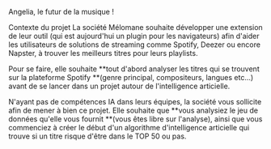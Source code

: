 Angelia, le futur de la musique !

Contexte du projet
La société Mélomane souhaite développer une extension de leur outil (qui est aujourd'hui un plugin pour les navigateurs) afin d'aider les utilisateurs de solutions de streaming comme Spotify, Deezer ou encore Napster, à trouver les meilleurs titres pour leurs playlists.

Pour se faire, elle souhaite **tout d'abord analyser les titres qui se trouvent sur la plateforme Spotify **(genre principal, compositeurs, langues etc...) avant de se lancer dans un projet autour de l'intelligence articielle.

N'ayant pas de compétences IA dans leurs équipes, la société vous sollicite afin de mener à bien ce projet. Elle souhaite que **vous analysiez le jeu de données qu'elle vous fournit **(vous êtes libre sur l'analyse), ainsi que vous commenciez à créer le début d'un algorithme d'intelligence articielle qui trouve si un titre risque d'être dans le TOP 50 ou pas.
